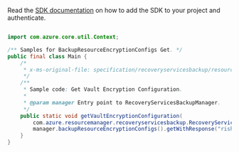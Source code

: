 Read the [SDK documentation](https://github.com/Azure/azure-sdk-for-java/blob/azure-resourcemanager-recoveryservicesbackup_1.0.0-beta.2/sdk/recoveryservicesbackup/azure-resourcemanager-recoveryservicesbackup/README.md) on how to add the SDK to your project and authenticate.

```java

import com.azure.core.util.Context;

/** Samples for BackupResourceEncryptionConfigs Get. */
public final class Main {
    /*
     * x-ms-original-file: specification/recoveryservicesbackup/resource-manager/Microsoft.RecoveryServices/stable/2021-07-01/examples/BackupResourceEncryptionConfig_Get.json
     */
    /**
     * Sample code: Get Vault Encryption Configuration.
     *
     * @param manager Entry point to RecoveryServicesBackupManager.
     */
    public static void getVaultEncryptionConfiguration(
        com.azure.resourcemanager.recoveryservicesbackup.RecoveryServicesBackupManager manager) {
        manager.backupResourceEncryptionConfigs().getWithResponse("rishTestVault", "rishgrp", Context.NONE);
    }
}
```
